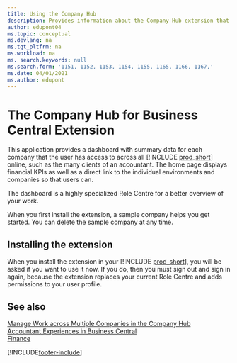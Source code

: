 ```yaml
---
title: Using the Company Hub
description: Provides information about the Company Hub extension that you can use to manage work across multiple companies in Business Central.
author: edupont04
ms.topic: conceptual
ms.devlang: na
ms.tgt_pltfrm: na
ms.workload: na
ms. search.keywords: null
ms.search.form: '1151, 1152, 1153, 1154, 1155, 1165, 1166, 1167,'
ms.date: 04/01/2021
ms.author: edupont
---
```

# <a name="the-company-hub-for-business-central-extension" />The Company Hub for Business Central Extension

This application provides a dashboard with summary data for each company that the user has access to across all [!INCLUDE [prod_short](includes/prod_short.md)] online, such as the many clients of an accountant. The home page displays financial KPIs as well as a direct link to the individual environments and companies so that users can.

The dashboard is a highly specialized Role Centre for a better overview of your work.

When you first install the extension, a sample company helps you get started. You can delete the sample company at any time.

## <a name="installing-the-extension" />Installing the extension

When you install the extension in your [!INCLUDE [prod_short](includes/prod_short.md)], you will be asked if you want to use it now. If you do, then you must sign out and sign in again, because the extension replaces your current Role Centre and adds permissions to your user profile.

## <a name="see-also" />See also

[Manage Work across Multiple Companies in the Company Hub](company-hub.md)  
[Accountant Experiences in Business Central ](finance-accounting.md)  
[Finance](finance.md)  

[!INCLUDE[footer-include](includes/footer-banner.md)]
